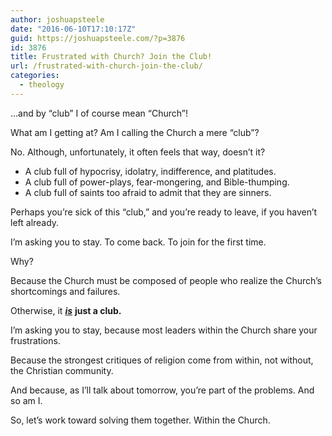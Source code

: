 ```yaml
---
author: joshuapsteele
date: "2016-06-10T17:10:17Z"
guid: https://joshuapsteele.com/?p=3876
id: 3876
title: Frustrated with Church? Join the Club!
url: /frustrated-with-church-join-the-club/
categories:
  - theology
---
```


…and by “club” I of course mean “Church”!

What am I getting at? Am I calling the Church a mere “club”?

No. Although, unfortunately, it often feels that way, doesn’t it?

- A club full of hypocrisy, idolatry, indifference, and platitudes.
- A club full of power-plays, fear-mongering, and Bible-thumping.
- A club full of saints too afraid to admit that they are sinners.

Perhaps you’re sick of this “club,” and you’re ready to leave, if you haven’t left already.

I’m asking you to stay. To come back. To join for the first time.

Why?

Because the Church must be composed of people who realize the Church’s shortcomings and failures.

Otherwise, it <u>***is***</u> **just a club.**

I’m asking you to stay, because most leaders within the Church share your frustrations.

Because the strongest critiques of religion come from within, not without, the Christian community.

And because, as I’ll talk about tomorrow, you’re part of the problems. And so am I.

So, let’s work toward solving them together. Within the Church.